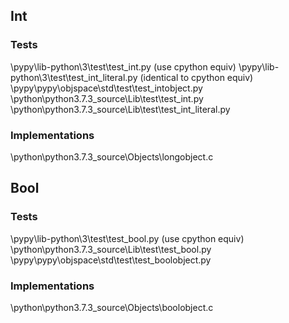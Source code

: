 ## Int
### Tests
\pypy\lib-python\3\test\test_int.py (use cpython equiv)
\pypy\lib-python\3\test\test_int_literal.py (identical to cpython equiv)
\pypy\pypy\objspace\std\test\test_intobject.py
\python\python3.7.3_source\Lib\test\test_int.py
\python\python3.7.3_source\Lib\test\test_int_literal.py

### Implementations
\python\python3.7.3_source\Objects\longobject.c

## Bool
### Tests
\pypy\lib-python\3\test\test_bool.py (use cpython equiv)
\python\python3.7.3_source\Lib\test\test_bool.py
\pypy\pypy\objspace\std\test\test_boolobject.py

### Implementations
\python\python3.7.3_source\Objects\boolobject.c
